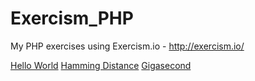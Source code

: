 # Exercism_PHP

My PHP exercises using Exercism.io - http://exercism.io/

[Hello World](helloworld/README.md)
[Hamming Distance](hamming/README.md)
[Gigasecond](gigasecond/README.md)
